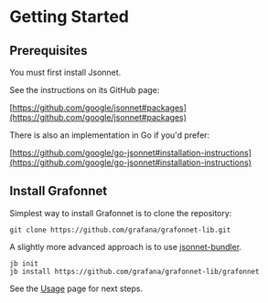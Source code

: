 # Getting Started

## Prerequisites

You must first install Jsonnet.

See the instructions on its GitHub page:

[https://github.com/google/jsonnet#packages](https://github.com/google/jsonnet#packages)

There is also an implementation in Go if you'd prefer:

[https://github.com/google/go-jsonnet#installation-instructions](https://github.com/google/go-jsonnet#installation-instructions)

## Install Grafonnet

Simplest way to install Grafonnet is to clone the repository:

```
git clone https://github.com/grafana/grafonnet-lib.git
```

A slightly more advanced approach is to use
[jsonnet-bundler](https://github.com/jsonnet-bundler/jsonnet-bundler).

```
jb init
jb install https://github.com/grafana/grafonnet-lib/grafonnet
```

See the [Usage](usage) page for next steps.

